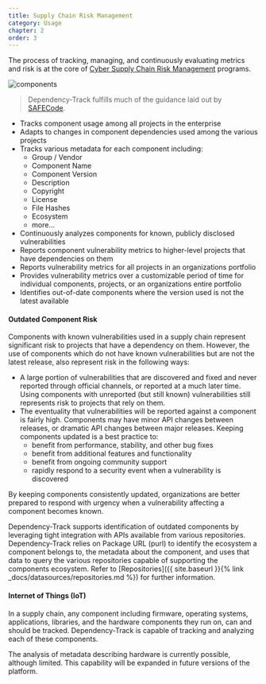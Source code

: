 ```yaml
---
title: Supply Chain Risk Management
category: Usage
chapter: 2
order: 3
---
```


The process of tracking, managing, and continuously evaluating metrics and risk is at the core of
[Cyber Supply Chain Risk Management](https://csrc.nist.gov/Projects/Supply-Chain-Risk-Management) programs. 

![components](/images/screenshots/components.png)

> Dependency-Track fulfills much of the guidance laid out by [SAFECode](https://www.safecode.org/wp-content/uploads/2017/05/SAFECode_TPC_Whitepaper.pdf).

* Tracks component usage among all projects in the enterprise
* Adapts to changes in component dependencies used among the various projects
* Tracks various metadata for each component including:
  * Group / Vendor
  * Component Name
  * Component Version
  * Description
  * Copyright
  * License
  * File Hashes
  * Ecosystem
  * more...
* Continuously analyzes components for known, publicly disclosed vulnerabilities
* Reports component vulnerability metrics to higher-level projects that have dependencies on them
* Reports vulnerability metrics for all projects in an organizations portfolio
* Provides vulnerability metrics over a customizable period of time for individual components, projects, or an 
organizations entire portfolio
* Identifies out-of-date components where the version used is not the latest available

#### Outdated Component Risk

Components with known vulnerabilities used in a supply chain represent significant risk to projects that have
a dependency on them. However, the use of components which do not have known vulnerabilities 
but are not the latest release, also represent risk in the following ways:
* A large portion of vulnerabilities that are discovered and fixed and never reported through official channels, or
reported at a much later time. Using components with unreported (but still known) vulnerabilities still represents risk
to projects that rely on them.
* The eventuality that vulnerabilities will be reported against a component is fairly high. Components may have
minor API changes between releases, or dramatic API changes between major releases. Keeping components updated is a 
best practice to:
  * benefit from performance, stability, and other bug fixes
  * benefit from additional features and functionality
  * benefit from ongoing community support
  * rapidly respond to a security event when a vulnerability is discovered

By keeping components consistently updated, organizations are better prepared to respond with urgency when a vulnerability
affecting a component becomes known.

Dependency-Track supports identification of outdated components by leveraging tight integration with APIs available
from various repositories. Dependency-Track relies on Package URL (purl) to identify the ecosystem a component belongs 
to, the metadata about the component, and uses that data to query the various repositories capable of supporting the 
components ecosystem. Refer to [Repositories]({{ site.baseurl }}{% link _docs/datasources/repositories.md %}) for 
further information.

#### Internet of Things (IoT)

In a supply chain, any component including firmware, operating systems, applications, libraries, and the hardware 
components they run on, can and should be tracked. Dependency-Track is capable of tracking and analyzing each of
these components.

The analysis of metadata describing hardware is currently possible, although limited. This capability will be expanded 
in future versions of the platform.